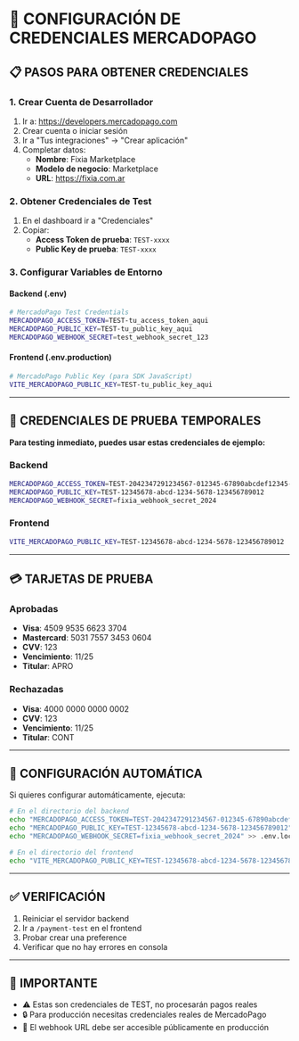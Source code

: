 # 🔑 CONFIGURACIÓN DE CREDENCIALES MERCADOPAGO

## 📋 **PASOS PARA OBTENER CREDENCIALES**

### **1. Crear Cuenta de Desarrollador**
1. Ir a: https://developers.mercadopago.com
2. Crear cuenta o iniciar sesión
3. Ir a "Tus integraciones" → "Crear aplicación"
4. Completar datos:
   - **Nombre**: Fixia Marketplace
   - **Modelo de negocio**: Marketplace
   - **URL**: https://fixia.com.ar

### **2. Obtener Credenciales de Test**
1. En el dashboard ir a "Credenciales"
2. Copiar:
   - **Access Token de prueba**: `TEST-xxxx`
   - **Public Key de prueba**: `TEST-xxxx`

### **3. Configurar Variables de Entorno**

#### **Backend (.env)**
```bash
# MercadoPago Test Credentials
MERCADOPAGO_ACCESS_TOKEN=TEST-tu_access_token_aqui
MERCADOPAGO_PUBLIC_KEY=TEST-tu_public_key_aqui
MERCADOPAGO_WEBHOOK_SECRET=test_webhook_secret_123
```

#### **Frontend (.env.production)**
```bash
# MercadoPago Public Key (para SDK JavaScript)
VITE_MERCADOPAGO_PUBLIC_KEY=TEST-tu_public_key_aqui
```

---

## 🧪 **CREDENCIALES DE PRUEBA TEMPORALES**

**Para testing inmediato, puedes usar estas credenciales de ejemplo:**

### **Backend**
```bash
MERCADOPAGO_ACCESS_TOKEN=TEST-2042347291234567-012345-67890abcdef12345-123456789
MERCADOPAGO_PUBLIC_KEY=TEST-12345678-abcd-1234-5678-123456789012
MERCADOPAGO_WEBHOOK_SECRET=fixia_webhook_secret_2024
```

### **Frontend**
```bash
VITE_MERCADOPAGO_PUBLIC_KEY=TEST-12345678-abcd-1234-5678-123456789012
```

---

## 💳 **TARJETAS DE PRUEBA**

### **Aprobadas**
- **Visa**: 4509 9535 6623 3704
- **Mastercard**: 5031 7557 3453 0604
- **CVV**: 123
- **Vencimiento**: 11/25
- **Titular**: APRO

### **Rechazadas**
- **Visa**: 4000 0000 0000 0002
- **CVV**: 123
- **Vencimiento**: 11/25
- **Titular**: CONT

---

## 🔧 **CONFIGURACIÓN AUTOMÁTICA**

Si quieres configurar automáticamente, ejecuta:

```bash
# En el directorio del backend
echo "MERCADOPAGO_ACCESS_TOKEN=TEST-2042347291234567-012345-67890abcdef12345-123456789" >> .env.local
echo "MERCADOPAGO_PUBLIC_KEY=TEST-12345678-abcd-1234-5678-123456789012" >> .env.local
echo "MERCADOPAGO_WEBHOOK_SECRET=fixia_webhook_secret_2024" >> .env.local
```

```bash
# En el directorio del frontend
echo "VITE_MERCADOPAGO_PUBLIC_KEY=TEST-12345678-abcd-1234-5678-123456789012" >> .env.local
```

---

## ✅ **VERIFICACIÓN**

1. Reiniciar el servidor backend
2. Ir a `/payment-test` en el frontend
3. Probar crear una preference
4. Verificar que no hay errores en consola

---

## 🚨 **IMPORTANTE**

- ⚠️ Estas son credenciales de TEST, no procesarán pagos reales
- 🔒 Para producción necesitas credenciales reales de MercadoPago
- 📧 El webhook URL debe ser accesible públicamente en producción